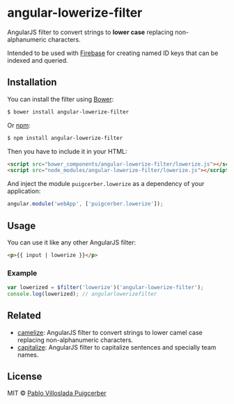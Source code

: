 # angular-lowerize-filter

AngularJS filter to convert strings to **lower case** replacing non-alphanumeric characters.

Intended to be used with [Firebase](https://www.firebase.com/) for creating named ID keys that can be indexed and queried.

## Installation

You can install the filter using [Bower](http://bower.io/):

```bash
$ bower install angular-lowerize-filter
```

Or [npm](https://www.npmjs.com/):

```bash
$ npm install angular-lowerize-filter
```

Then you have to include it in your HTML:

```html
<script src="bower_components/angular-lowerize-filter/lowerize.js"></script>
<script src="node_modules/angular-lowerize-filter/lowerize.js"></script>
```

And inject the module `puigcerber.lowerize` as a dependency of your application:

```js
angular.module('webApp', ['puigcerber.lowerize']);
```

## Usage

You can use it like any other AngularJS filter:

```html
<p>{{ input | lowerize }}</p>
```

### Example

```js
var lowerized = $filter('lowerize')('angular-lowerize-filter');
console.log(lowerized); // angularlowerizefilter
```

## Related

* [camelize](https://github.com/Puigcerber/angular-camelize-filter): 
AngularJS filter to convert strings to lower camel case replacing non-alphanumeric characters.
* [capitalize](https://github.com/Puigcerber/angular-capitalize-filter): 
AngularJS filter to capitalize sentences and specially team names.

## License

MIT © [Pablo Villoslada Puigcerber](http://pablovilloslada.com)
